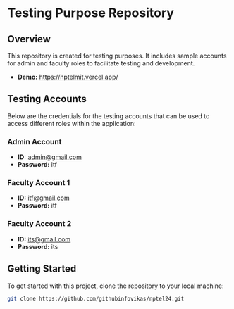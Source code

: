 # Testing Purpose Repository

## Overview
This repository is created for testing purposes. It includes sample accounts for admin and faculty roles to facilitate testing and development.
- **Demo:** https://nptelmit.vercel.app/

## Testing Accounts
Below are the credentials for the testing accounts that can be used to access different roles within the application:

### Admin Account
- **ID:** admin@gmail.com
- **Password:** itf

### Faculty Account 1
- **ID:** itf@gmail.com
- **Password:** itf

### Faculty Account 2
- **ID:** its@gmail.com
- **Password:** its

## Getting Started
To get started with this project, clone the repository to your local machine:

```bash
git clone https://github.com/githubinfovikas/nptel24.git

